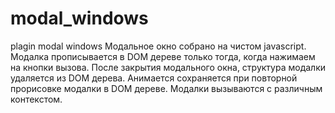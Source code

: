 # modal_windows
plagin modal windows
Модальное окно собрано на чистом javascript. 
Модалка прописывается в DOM дереве только тогда, когда нажимаем на кнопки вызова.
После закрытия модального окна, структура модалки удаляется из DOM дерева. 
Анимается сохраняется при повторной прорисовке модалки в DOM дереве.
Модалки вызываются с различным контекстом. 
